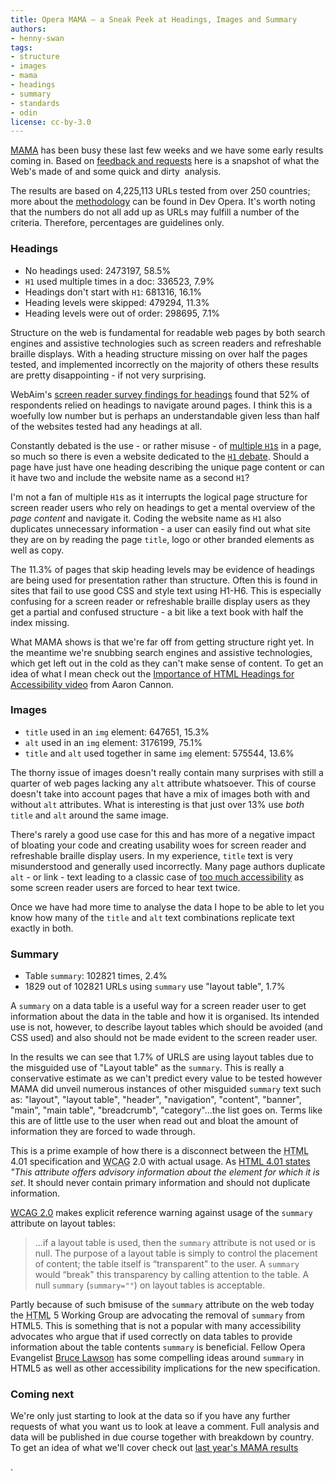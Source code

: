 ```yaml
---
title: Opera MAMA — a Sneak Peek at Headings, Images and Summary
authors:
- henny-swan
tags:
- structure
- images
- mama
- headings
- summary
- standards
- odin
license: cc-by-3.0
---
```


<p><a href="https://dev.opera.com/articles/view/mama/">MAMA</a> has been busy these last few weeks and we have some early results coming in. Based on <a href="http://www.iheni.com/ask-mama-what-the-web-is-made-of/">feedback and requests</a> here is a snapshot of what the Web&#39;s made of and some quick and dirty  analysis.

The results are based on 4,225,113 URLs tested from over 250 countries; more about the <a href="https://dev.opera.com/articles/view/mama-methodology/">methodology</a> can be found in Dev Opera. It&#39;s worth noting that the numbers do not all add up as URLs may fulfill a number of the criteria. Therefore, percentages are guidelines only.</p>

<h3>Headings</h3>
<ul>
<li>No headings used: 2473197, 58.5%</li>
<li><code>H1</code> used multiple times in a doc: 336523, 7.9%</li>
<li>Headings don&#39;t start with <code>H1</code>: 681316, 16.1%</li>
<li>Heading levels were skipped: 479294, 11.3%</li>
<li>Heading levels were out of order: 298695, 7.1%</li>
</ul>

<p>Structure on the web is fundamental for readable web pages by both search engines and assistive technologies such as screen readers and refreshable braille displays. With a heading structure missing on over half the pages tested, and implemented incorrectly on the majority of others these results are pretty disappointing - if not very surprising.</p>

<p>WebAim&#39;s <a href="http://www.webaim.org/projects/screenreadersurvey/#headings">screen reader survey findings for headings</a> found that 52% of respondents relied on headings to navigate around pages. I think this is a woefully low number but is perhaps an understandable given less than half of the websites tested had any headings at all.</p>


<p>Constantly debated is the use - or rather misuse - of <a href="http://www.iheni.com/html-5-to-the-h1-debate-rescue/">multiple <code>H1</code>s</a> in a page, so much so there is even a website dedicated to the <a href="http://www.h1debate.com/"><code>H1</code> debate</a>. Should a page have just have one heading describing the unique page content or can it have two and include the website name as a second <code>H1</code>?</p>

<p>I&#39;m not a fan of multiple <code>H1</code>s as it interrupts the logical page structure for screen reader users who rely on headings to get a mental overview of the <em>page content</em> and navigate it. Coding the website name as <code>H1</code> also duplicates unnecessary information - a user can easily find out what site they are on by reading the page <code>title</code>, logo or other branded elements as well as copy.</p>

<p>The 11.3% of pages that skip heading levels may be evidence of headings are being used for presentation rather than structure. Often this is found in sites that fail to use good CSS and style text using H1-H6. This is especially confusing for a screen reader or refreshable braille display users as they get a partial and confused structure - a bit like a text book with half the index missing. </p>

<p>What MAMA shows is that we&#39;re far off from getting structure right yet. In the meantime we&#39;re snubbing search engines and assistive technologies, which get left out in the cold as they can&#39;t make sense of content. To get an idea of what I mean check out the <a href="http://www.weba11y.com/Examples/ImportanceHTMLHeadings.html">Importance of HTML Headings for Accessibility video</a> from Aaron Cannon.</p>

<h3>Images</h3>
<ul>
	<li><code>title</code> used in an <code>img</code> element: 647651, 15.3%</li>
	<li><code>alt</code> used in an <code>img</code> element: 3176199, 75.1%</li>
	<li><code>title</code> and <code>alt</code> used together in same <code>img</code> element: 575544, 13.6%</li>
</ul>
<p>The thorny issue of images doesn&#39;t really contain many surprises with still a quarter of web pages lacking any <code>alt</code> attribute whatsoever. This of course doesn&#39;t take into account pages that have a mix of images both with and without <code>alt</code> attributes. What is interesting is that just over 13% use <em>both</em> <code>title</code> and <code>alt</code>  around the same image.</p>

<p>There&#39;s rarely a good use case for this and has more of a negative impact of bloating your code and creating usability woes for screen reader and refreshable braille display users. In my experience, <code>title</code> text is very misunderstood and generally used incorrectly. Many page authors duplicate <code>alt</code> - or link - text leading to a classic case of <a href="http://www.rnib.org.uk/wacblog/articles/too-much-accessibility/too-much-accessibility-title-attributes/">too much accessibility</a> as some screen reader users are forced to hear text twice.</p>

<p>Once we have had more time to analyse the data I hope to be able to let you know how many of the <code>title</code> and <code>alt</code> text combinations replicate text exactly in both.</p>

<h3>Summary</h3>
<ul>
	<li>Table <code>summary</code>: 102821 times, 2.4%</li>
	<li>1829 out of 102821 URLs using <code>summary</code> use &quot;layout table&quot;, 1.7%</li>
</ul>
<p>A <code>summary</code> on a data table is a useful way for a screen reader user to get information about the data in the table and how it is organised. Its intended use is not, however, to describe layout tables which should be avoided (and CSS used) and also should not be made evident to the screen reader user.</p>

<p>In the results we can see that 1.7% of URLS are using layout tables due to the misguided use of &quot;Layout table&quot; as the <code>summary</code>. This is really a conservative estimate as we can&#39;t predict every value to be tested however MAMA did unveil numerous instances of other misguided <code>summary</code> text such as: &quot;layout&quot;, &quot;layout table&quot;, &quot;header&quot;, &quot;navigation&quot;, &quot;content&quot;, &quot;banner&quot;, &quot;main&quot;, &quot;main table&quot;, &quot;breadcrumb&quot;, &quot;category&quot;...the list goes on. Terms like this are of little use to the user when read out and bloat the amount of information they are forced to wade through.</p>

<p>This is a prime example of how there is a disconnect between the <abbr title="&quot;Hypertext">HTML</abbr> 4.01 specification and <abbr title="Web Content Accessibility Guidelines">WCAG</abbr> 2.0 with actual usage. As <a href="http://www.w3.org/TR/REC-html40/struct/global.html#edef-TITLE">HTML 4.01 states</a> <cite>&quot;This attribute offers advisory information about the element for which it is set</cite>. It should never contain primary information and should not duplicate information.

<a href="http://www.w3.org/TR/WCAG-TECHS/H73.html">WCAG 2.0</a> makes explicit reference warning against usage of the <code>summary</code> attribute on layout tables:</p>

<blockquote>...if a layout table is used, then the <code>summary</code> attribute is not used or is null. The purpose of a layout table is simply to control the placement of content; the table itself is “transparent&quot; to the user. A <code>summary</code> would “break&quot; this transparency by calling attention to the table. A null <code>summary</code> (<code>summary=&quot;&quot;</code>) on layout tables is acceptable.</blockquote>

Partly because of such bmisuse of the <code>summary</code> attribute on the web today the <abbr title="&quot;Hypertext">HTML</abbr> 5 Working Group are advocating the removal of <code>summary</code> from HTML5. This is something that is not a popular with many accessibility advocates who argue that if used correctly on data tables to provide information about the table contents <code>summary</code> is beneficial. Fellow Opera Evangelist <a href="http://www.brucelawson.co.uk/2009/html-5-politics-and-me/">Bruce Lawson</a> has some compelling ideas around <code>summary</code> in HTML5 as well as other accessibility implications for the new specification.


<h3>Coming next</h3>
<p>We&#39;re only just starting to look at the data so if you have any further requests of what you want us to look at leave a comment. Full analysis and data will be published in due course together with breakdown by country. To get an idea of what we&#39;ll cover check out <a href="https://dev.opera.com/articles/view/mama/">last year&#39;s MAMA results</a></p>.
